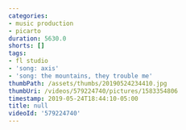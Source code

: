 ```yaml
---
categories:
- music production
- picarto
duration: 5630.0
shorts: []
tags:
- fl studio
- 'song: axis'
- 'song: the mountains, they trouble me'
thumbPath: /assets/thumbs/20190524234410.jpg
thumbUri: /videos/579224740/pictures/1583354806
timestamp: 2019-05-24T18:44:10-05:00
title: null
videoId: '579224740'
---
```

